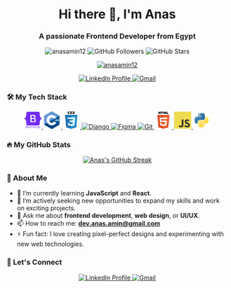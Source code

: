 <h1 align="center">Hi there 👋, I'm Anas</h1>
<h3 align="center">A passionate Frontend Developer from Egypt</h3>

<p align="center">
  <img src="https://komarev.com/ghpvc/?username=anasamin12&label=Profile%20views&color=0e75b6&style=flat" alt="anasamin12" />
  <img src="https://img.shields.io/github/followers/anasamin12?label=Followers&style=social" alt="GitHub Followers"/>
  <img src="https://img.shields.io/github/stars/anasamin12?label=Stars" alt="GitHub Stars"/>
</p>

<p align="center">
  <a href="https://github.com/ryo-ma/github-profile-trophy">
    <img src="https://github-profile-trophy.vercel.app/?username=anasamin12&theme=darkhub&margin-w=15&margin-h=15&column=7" alt="anasamin12" />
  </a>
</p>

<p align="center">
 
  <a href="https://linkedin.com/in/anas-amin-521408298" target="blank">
    <img src="https://img.shields.io/badge/-LinkedIn-0077B5?style=for-the-badge&logo=linkedin&logoColor=white" alt="LinkedIn Profile"/>
  </a>
  <a href="mailto:dev.anas.amin@gmail.com">
    <img src="https://img.shields.io/badge/-Gmail-D14836?style=for-the-badge&logo=gmail&logoColor=white" alt="Gmail"/>
  </a>
</p>

### 🛠️ My Tech Stack
<p align="center">
  <a href="https://getbootstrap.com" target="_blank" rel="noreferrer">
    <img src="https://raw.githubusercontent.com/devicons/devicon/master/icons/bootstrap/bootstrap-plain-wordmark.svg" alt="Bootstrap" width="40" height="40"/>
  </a>
  <a href="https://www.w3schools.com/cpp/" target="_blank" rel="noreferrer">
    <img src="https://raw.githubusercontent.com/devicons/devicon/master/icons/cplusplus/cplusplus-original.svg" alt="C++" width="40" height="40"/>
  </a>
  <a href="https://www.w3schools.com/css/" target="_blank" rel="noreferrer">
    <img src="https://raw.githubusercontent.com/devicons/devicon/master/icons/css3/css3-original-wordmark.svg" alt="CSS3" width="40" height="40"/>
  </a>
  <a href="https://www.djangoproject.com/" target="_blank" rel="noreferrer">
    <img src="https://cdn.worldvectorlogo.com/logos/django.svg" alt="Django" width="40" height="40"/>
  </a>
  <a href="https://www.figma.com/" target="_blank" rel="noreferrer">
    <img src="https://www.vectorlogo.zone/logos/figma/figma-icon.svg" alt="Figma" width="40" height="40"/>
  </a>
  <a href="https://git-scm.com/" target="_blank" rel="noreferrer">
    <img src="https://www.vectorlogo.zone/logos/git-scm/git-scm-icon.svg" alt="Git" width="40" height="40"/>
  </a>
  <a href="https://www.w3.org/html/" target="_blank" rel="noreferrer">
    <img src="https://raw.githubusercontent.com/devicons/devicon/master/icons/html5/html5-original-wordmark.svg" alt="HTML5" width="40" height="40"/>
  </a>
  <a href="https://developer.mozilla.org/en-US/docs/Web/JavaScript" target="_blank" rel="noreferrer">
    <img src="https://raw.githubusercontent.com/devicons/devicon/master/icons/javascript/javascript-original.svg" alt="JavaScript" width="40" height="40"/>
  </a>
  <a href="https://www.python.org" target="_blank" rel="noreferrer">
    <img src="https://raw.githubusercontent.com/devicons/devicon/master/icons/python/python-original.svg" alt="Python" width="40" height="40"/>
  </a>
</p>

### 🔥 My GitHub Stats
<p align="center">
 
  <a href="https://github.com/anasamin12/github-readme-streak-stats">
    <img alt="Anas's GitHub Streak" src="https://github-readme-streak-stats.herokuapp.com/?user=anasamin12&theme=black-ice&hide_border=true&stroke=0000&background=060A0CD0" height="180px"/>
  </a>
 
</p>

### 🚀 About Me
- 🌱 I’m currently learning **JavaScript** and **React**.
- 💼 I’m actively seeking new opportunities to expand my skills and work on exciting projects.
- 💬 Ask me about **frontend development**, **web design**, or **UI/UX**.
- 📫 How to reach me: **dev.anas.amin@gmail.com**
- ⚡ Fun fact: I love creating pixel-perfect designs and experimenting with new web technologies.

### 💬 Let's Connect
<p align="center">
  <a href="https://linkedin.com/in/anas-amin-521408298" target="_blank">
    <img src="https://img.shields.io/badge/-LinkedIn-0077B5?style=for-the-badge&logo=linkedin&logoColor=white" alt="LinkedIn Profile"/>
  </a>
 
  <a href="mailto:dev.anas.amin@gmail.com">
    <img src="https://img.shields.io/badge/-Gmail-D14836?style=for-the-badge&logo=gmail&logoColor=white" alt="Gmail"/>
  </a>
</p>
